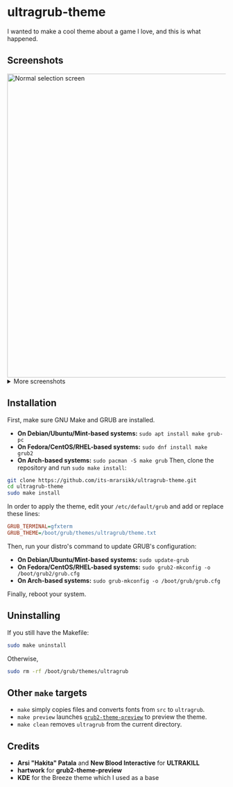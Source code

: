 # ultragrub-theme
I wanted to make a cool theme about a game I love, and this is what happened.

## Screenshots
<img src="https://github.com/user-attachments/assets/3ccf0cc2-a5fc-467f-bb83-27543d3b0ee6" alt="Normal selection screen" width="700">
<details>
<summary>More screenshots</summary>  
<img src="https://github.com/user-attachments/assets/d2bef9db-bbd1-4f71-85fb-3e56b395d186" alt="GRUB command line" width="700">
</details>

## Installation
First, make sure GNU Make and GRUB are installed.
- **On Debian/Ubuntu/Mint-based systems:**
  `sudo apt install make grub-pc`
- **On Fedora/CentOS/RHEL-based systems:**
  `sudo dnf install make grub2`
  <!-- todo: verify that grub2 is correct -->
- **On Arch-based systems:**
  `sudo pacman -S make grub`
Then, clone the repository and run `sudo make install`:
```bash
git clone https://github.com/its-mrarsikk/ultragrub-theme.git
cd ultragrub-theme
sudo make install
```
In order to apply the theme, edit your `/etc/default/grub` and add or replace these lines:
```ini
GRUB_TERMINAL=gfxterm
GRUB_THEME=/boot/grub/themes/ultragrub/theme.txt
```
Then, run your distro's command to update GRUB's configuration:
- **On Debian/Ubuntu/Mint-based systems:**
  `sudo update-grub`
- **On Fedora/CentOS/RHEL-based systems:**
  `sudo grub2-mkconfig -o /boot/grub2/grub.cfg`
- **On Arch-based systems:**
  `sudo grub-mkconfig -o /boot/grub/grub.cfg`
  
Finally, reboot your system.
## Uninstalling
If you still have the Makefile:
```bash
sudo make uninstall
```
Otherwise,
```bash
sudo rm -rf /boot/grub/themes/ultragrub
```
## Other `make` targets
- `make` simply copies files and converts fonts from `src` to `ultragrub`.
- `make preview` launches [`grub2-theme-preview`](https://github.com/hartwork/grub2-theme-preview) to preview the theme.
- `make clean` removes `ultragrub` from the current directory.
## Credits
- **Arsi "Hakita" Patala** and **New Blood Interactive** for **ULTRAKILL**
- **hartwork** for **grub2-theme-preview**
- **KDE** for the Breeze theme which I used as a base
